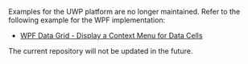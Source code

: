 Examples for the UWP platform are no longer maintained. Refer to the following example for the WPF implementation:

* [WPF Data Grid - Display a Context Menu for Data Cells](https://github.com/DevExpress-Examples/how-to-access-and-remove-rows-by-using-a-custom-cells-context-menu-e1558)

The current repository will not be updated in the future.
